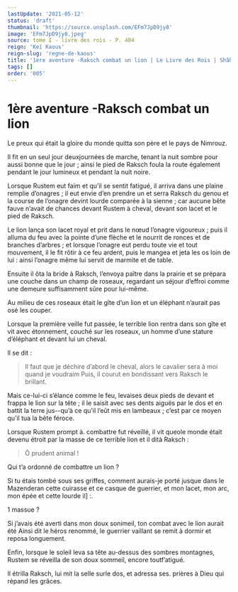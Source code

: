 ```yaml
---
lastUpdate: '2021-05-12'
status: 'draft'
thumbnail: 'https://source.unsplash.com/EFm7JpD9jy8'
image: 'EFm7JpD9jy8.jpeg'
source: tome I - livre des rois - P. 404
reign: 'Keï Kaous'
reign-slug: 'regne-de-kaous'
title: '1ère aventure -Raksch combat un lion | Le Livre des Rois | Shâhnâmeh'
tags: []
order: '005'
---
```


# 1ère aventure -Raksch combat un lion

Le preux qui était la gloire du monde quitta son père et le pays de Nimrouz.

Il fit en un seul jour deuxjournées de marche, tenant la nuit sombre pour aussi bonne que le jour ; ainsi le pied de Raksch foula la route également pendant le jour lumineux et pendant la nuit noire.

Lorsque Rustem eut faim et qu’il se sentit fatigué, il arriva dans une plaine remplie d’onagres ; il eut envie d’en prendre un et serra Raksch du genou et la course de l’onagre devint lourde comparée à la sienne ; car aucune bête fauve n’avait de chances devant Rustem à cheval, devant son lacet et le pied de Raksch.

Le lion lança son lacet royal et prit dans le nœud l’onagre vigoureux ; puis il alluma du feu avec la pointe d’une flèche et le nourrit de ronces et de branches d’arbres ; et lorsque l’onagre eut perdu toute vie et tout mouvement, il le fit rôtir à ce feu ardent, puis le mangea et jeta les os loin de lui : ainsi l’onagre même lui servit de marmite et de table.

Ensuite il ôta la bride à Raksch, l’envoya paître dans la prairie et se prépara une couche dans un champ de roseaux, regardant un séjour d’effroi comme une demeure suffisamment sûre pour lui-même.

Au milieu de ces roseaux était le gîte d’un lion et un éléphant n’aurait pas osé les couper.

Lorsque la première veille fut passée, le terrible lion rentra dans son gîte et vit avec étonnement, couché sur les roseaux, un homme d’une stature d’éléphant et devant lui un cheval.

Il se dit :

> Il faut que je déchire d’abord le cheval, alors le cavalier sera à moi quand je voudraim Puis, il courut en bondissant vers Raksch le brillant.

Mais ce-lui-ci s’élance comme le feu, levaises deux pieds de devant et frappa le lion sur la tête ; il le saisit avec ses dents aiguës par le dos et en battit la terre jus--qu’à ce qu’il l’eût mis en lambeaux ; c’est par ce moyen qu’il tua la bête féroce.

Lorsque Rustem prompt à. combattre fut réveillé, il vit queole monde était devenu étroit par la masse de ce terrible lion et il dità Raksch :

> Ô prudent animal !

Qui t’a ordonné de combattre un lion ?

Si tu étais tombé sous ses griffes, comment aurais-je porté jusque dans le Mazenderan cette cuirasse et ce casque de guerrier, et mon lacet, mon arc, mon épée et cette lourde il] :.

1 massue ?

Si j’avais été averti dans mon doux sonimeil, ton combat avec le lion aurait été Ainsi dit le héros renommé, le guerrier vaillant se remit à dormir et reposa longuement.

Enfin, lorsque le soleil leva sa tête au-dessus des sombres montagnes, Rustem se réveilla de son doux sommeil, encore toutf’atigué.

Il étrilla Raksch, lui mit la selle surle dos, et adressa ses. prières à Dieu qui répand les grâces.
